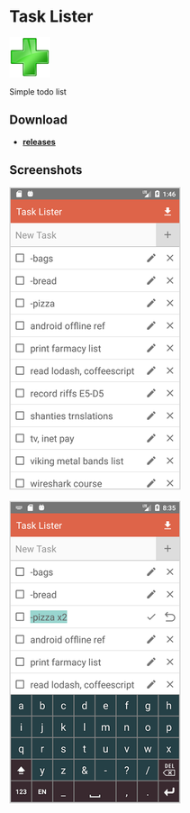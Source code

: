 # Task Lister

![Icon](_img/icon.png)

Simple todo list

## Download

- [**releases**](https://github.com/mortalis13/TaskLister-Android/releases)

## Screenshots

![Image_1](_img/tasklister-1_1.png)<br><br>
![Image_2](_img/tasklister-2_1.png)<br>
